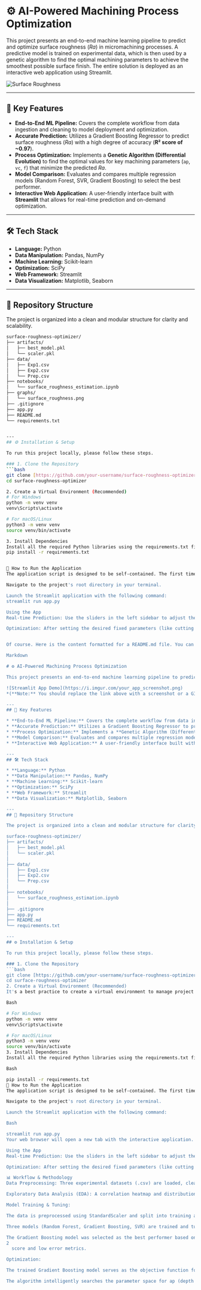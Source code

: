 # ⚙️ AI-Powered Machining Process Optimization

This project presents an end-to-end machine learning pipeline to predict and optimize surface roughness ($Ra$) in micromachining processes. A predictive model is trained on experimental data, which is then used by a genetic algorithm to find the optimal machining parameters to achieve the smoothest possible surface finish. The entire solution is deployed as an interactive web application using Streamlit.

![Surface Roughness](graphs/surface_roughness.png)



---
## 🚀 Key Features

* **End-to-End ML Pipeline:** Covers the complete workflow from data ingestion and cleaning to model deployment and optimization.
* **Accurate Prediction:** Utilizes a Gradient Boosting Regressor to predict surface roughness ($Ra$) with a high degree of accuracy (**R² score of ~0.97**).
* **Process Optimization:** Implements a **Genetic Algorithm (Differential Evolution)** to find the optimal values for key machining parameters (`ap`, `vc`, `f`) that minimize the predicted $Ra$.
* **Model Comparison:** Evaluates and compares multiple regression models (Random Forest, SVR, Gradient Boosting) to select the best performer.
* **Interactive Web Application:** A user-friendly interface built with **Streamlit** that allows for real-time prediction and on-demand optimization.

---
## 🛠️ Tech Stack

* **Language:** Python
* **Data Manipulation:** Pandas, NumPy
* **Machine Learning:** Scikit-learn
* **Optimization:** SciPy
* **Web Framework:** Streamlit
* **Data Visualization:** Matplotlib, Seaborn

---
## 📂 Repository Structure
The project is organized into a clean and modular structure for clarity and scalability.  

```bash
surface-roughness-optimizer/
├── artifacts/
│   ├── best_model.pkl
│   └── scaler.pkl
├── data/
│   ├── Exp1.csv
│   ├── Exp2.csv
│   └── Prep.csv
├── notebooks/
│   └── surface_roughness_estimation.ipynb
├── graphs/
│   └── surface_roughness.png
├── .gitignore
├── app.py
├── README.md
└── requirements.txt


---
## ⚙️ Installation & Setup

To run this project locally, please follow these steps.

### 1. Clone the Repository
```bash
git clone [https://github.com/your-username/surface-roughness-optimizer.git](https://github.com/your-username/surface-roughness-optimizer.git)
cd surface-roughness-optimizer

2. Create a Virtual Environment (Recommended)
# For Windows
python -m venv venv
venv\Scripts\activate

# For macOS/Linux
python3 -m venv venv
source venv/bin/activate

3. Install Dependencies
Install all the required Python libraries using the requirements.txt file.
pip install -r requirements.txt


🏃 How to Run the Application
The application script is designed to be self-contained. The first time it runs, it will automatically train the model and save the necessary artifacts.

Navigate to the project's root directory in your terminal.

Launch the Streamlit application with the following command:
streamlit run app.py

Using the App
Real-time Prediction: Use the sliders in the left sidebar to adjust the 8 input machining parameters. The predicted Ra will update instantly.

Optimization: After setting the desired fixed parameters (like cutting forces), click the "Optimize Parameters" button. The genetic algorithm will run and display the recommended settings for ap, vc, and f that yield the lowest possible Ra


Of course. Here is the content formatted for a README.md file. You can copy and paste this directly into the README.md file in your GitHub repository.

Markdown

# ⚙️ AI-Powered Machining Process Optimization

This project presents an end-to-end machine learning pipeline to predict and optimize surface roughness ($Ra$) in micromachining processes. A predictive model is trained on experimental data, which is then used by a genetic algorithm to find the optimal machining parameters to achieve the smoothest possible surface finish. The entire solution is deployed as an interactive web application using Streamlit.

![Streamlit App Demo](https://i.imgur.com/your_app_screenshot.png)
*(**Note:** You should replace the link above with a screenshot or a GIF of your running application.)*

---
## 🚀 Key Features

* **End-to-End ML Pipeline:** Covers the complete workflow from data ingestion and cleaning to model deployment and optimization.
* **Accurate Prediction:** Utilizes a Gradient Boosting Regressor to predict surface roughness ($Ra$) with a high degree of accuracy (**R² score of ~0.97**).
* **Process Optimization:** Implements a **Genetic Algorithm (Differential Evolution)** to find the optimal values for key machining parameters (`ap`, `vc`, `f`) that minimize the predicted $Ra$.
* **Model Comparison:** Evaluates and compares multiple regression models (Random Forest, SVR, Gradient Boosting) to select the best performer.
* **Interactive Web Application:** A user-friendly interface built with **Streamlit** that allows for real-time prediction and on-demand optimization.

---
## 🛠️ Tech Stack

* **Language:** Python
* **Data Manipulation:** Pandas, NumPy
* **Machine Learning:** Scikit-learn
* **Optimization:** SciPy
* **Web Framework:** Streamlit
* **Data Visualization:** Matplotlib, Seaborn

---
## 📂 Repository Structure

The project is organized into a clean and modular structure for clarity and scalability.

surface-roughness-optimizer/
├── artifacts/
│   ├── best_model.pkl
│   └── scaler.pkl
│
├── data/
│   ├── Exp1.csv
│   ├── Exp2.csv
│   └── Prep.csv
│
├── notebooks/
│   └── surface_roughness_estimation.ipynb
│
├── .gitignore
├── app.py
├── README.md
└── requirements.txt

---
## ⚙️ Installation & Setup

To run this project locally, please follow these steps.

### 1. Clone the Repository
```bash
git clone [https://github.com/your-username/surface-roughness-optimizer.git](https://github.com/your-username/surface-roughness-optimizer.git)
cd surface-roughness-optimizer
2. Create a Virtual Environment (Recommended)
It's a best practice to create a virtual environment to manage project dependencies.

Bash

# For Windows
python -m venv venv
venv\Scripts\activate

# For macOS/Linux
python3 -m venv venv
source venv/bin/activate
3. Install Dependencies
Install all the required Python libraries using the requirements.txt file.

Bash

pip install -r requirements.txt
🏃 How to Run the Application
The application script is designed to be self-contained. The first time it runs, it will automatically train the model and save the necessary artifacts.

Navigate to the project's root directory in your terminal.

Launch the Streamlit application with the following command:

Bash

streamlit run app.py
Your web browser will open a new tab with the interactive application.

Using the App
Real-time Prediction: Use the sliders in the left sidebar to adjust the 8 input machining parameters. The predicted Ra will update instantly.

Optimization: After setting the desired fixed parameters (like cutting forces), click the "Optimize Parameters" button. The genetic algorithm will run and display the recommended settings for ap, vc, and f that yield the lowest possible Ra.

📊 Workflow & Methodology
Data Preprocessing: Three experimental datasets (.csv) are loaded, cleaned, and merged. Features and the target variable (Ra) are identified.

Exploratory Data Analysis (EDA): A correlation heatmap and distribution plots are used to understand the relationships between different machining parameters.

Model Training & Tuning:

The data is preprocessed using StandardScaler and split into training and testing sets.

Three models (Random Forest, Gradient Boosting, SVR) are trained and tuned using GridSearchCV to find the best hyperparameters.

The Gradient Boosting model was selected as the best performer based on its high R 
2
  score and low error metrics.

Optimization:

The trained Gradient Boosting model serves as the objective function for the differential_evolution genetic algorithm.

The algorithm intelligently searches the parameter space for ap (depth of cut), vc (cutting speed), and f (feed rate) to find the combination that minimizes the predicted Ra.
